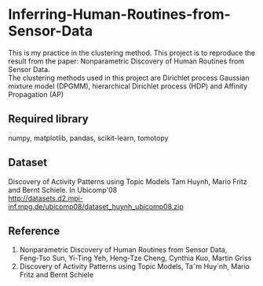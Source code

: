 # Inferring-Human-Routines-from-Sensor-Data
This is my practice in the clustering method. 
This project is to reproduce the result from the paper: Nonparametric Discovery of Human Routines from Sensor Data.  
The clustering methods used in this project are Dirichlet process Gaussian mixture model (DPGMM), hierarchical Dirichlet process (HDP) and Affinity Propagation (AP)

## Required library  
numpy, matplotlib, pandas, scikit-learn, tomotopy  

## Dataset  
Discovery of Activity Patterns using Topic Models Tam Huynh, Mario Fritz and Bernt Schiele. In Ubicomp'08  
http://datasets.d2.mpi-inf.mpg.de/ubicomp08/dataset_huynh_ubicomp08.zip  

## Reference
1. Nonparametric Discovery of Human Routines from Sensor Data,  
Feng-Tso Sun, Yi-Ting Yeh, Heng-Tze Cheng, Cynthia Kuo, Martin Griss  
2. Discovery of Activity Patterns using Topic Models,
Taˆm Huy`nh, Mario Fritz and Bernt Schiele
